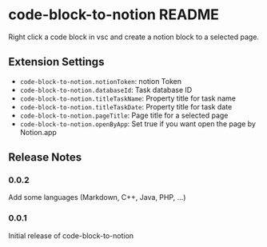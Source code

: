 # code-block-to-notion README

Right click a code block in vsc and create a notion block to a selected page.

## Extension Settings

* `code-block-to-notion.notionToken`: notion Token
* `code-block-to-notion.databaseId`: Task database ID
* `code-block-to-notion.titleTaskName`: Property title for task name
* `code-block-to-notion.titleTaskDate`: Property title for task date
* `code-block-to-notion.pageTitle`: Page title for a selected page
* `code-block-to-notion.openByApp`: Set true if you want open the page by Notion.app


## Release Notes

### 0.0.2

Add some languages (Markdown, C++, Java, PHP, ...)

### 0.0.1

Initial release of code-block-to-notion